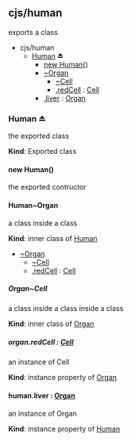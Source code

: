 <a name="module_cjs/human"></a>
## cjs/human
exports a class

  

* cjs/human
    * [Human](#exp_module_cjs/human--Human) ⏏
        * [new Human()](#new_module_cjs/human--Human_new)
        * [~Organ](#module_cjs/human--Human..Organ)
            * [~Cell](#module_cjs/human--Human..Organ..Cell)
            * [.redCell](#module_cjs/human--Human..Organ+redCell) : [Cell](#module_cjs/human--Human..Organ..Cell)
        * [.liver](#module_cjs/human--Human+liver) : [Organ](#module_cjs/human--Human..Organ)


<a name="exp_module_cjs/human--Human"></a>
### Human ⏏
the exported class

**Kind**: Exported class


<a name="new_module_cjs/human--Human_new"></a>
#### new Human()
the exported contructor


<a name="module_cjs/human--Human..Organ"></a>
#### Human~Organ
a class inside a class

**Kind**: inner class of [Human](#exp_module_cjs/human--Human)  

* [~Organ](#module_cjs/human--Human..Organ)
    * [~Cell](#module_cjs/human--Human..Organ..Cell)
    * [.redCell](#module_cjs/human--Human..Organ+redCell) : [Cell](#module_cjs/human--Human..Organ..Cell)


<a name="module_cjs/human--Human..Organ..Cell"></a>
##### Organ~Cell
a class inside a class inside a class

**Kind**: inner class of [Organ](#module_cjs/human--Human..Organ)


<a name="module_cjs/human--Human..Organ+redCell"></a>
##### organ.redCell : [Cell](#module_cjs/human--Human..Organ..Cell)
an instance of Cell

**Kind**: instance property of [Organ](#module_cjs/human--Human..Organ)


<a name="module_cjs/human--Human+liver"></a>
#### human.liver : [Organ](#module_cjs/human--Human..Organ)
an instance of Organ

**Kind**: instance property of [Human](#exp_module_cjs/human--Human)


